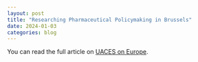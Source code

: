 ```yaml
---
layout: post
title: "Researching Pharmaceutical Policymaking in Brussels"
date: 2024-01-03
categories: blog
---
```


You can read the full article on [UACES on Europe](https://uacesoneurope.ideasoneurope.eu/2024/01/03/researching-pharmaceutical-policymaking-in-brussels/).
